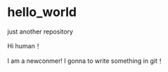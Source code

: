 # hello_world
just another repository

Hi human！

I am a newconmer! 
I gonna to write something in git！
